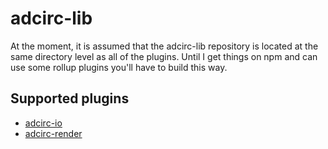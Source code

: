 # adcirc-lib

At the moment, it is assumed that the adcirc-lib repository is located at the same directory level as all of the plugins. Until I get things on npm and can use some rollup plugins you'll have to build this way.

## Supported plugins

* [adcirc-io](https://github.com/atdyer/adcirc-io)
* [adcirc-render](https://github.com/atdyer/adcirc-render)